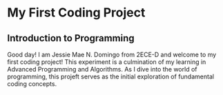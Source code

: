 # My First Coding Project

## Introduction to Programming

Good day! I am Jessie Mae N. Domingo from 2ECE-D and welcome to my first coding project!
This experiment is a culmination of my learning in Advanced Programming and Algorithms. As I dive into the world of programming, this projeft serves as the initial exploration of fundamental coding concepts.


